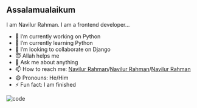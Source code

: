 ## Assalamualaikum

I am Navilur Rahman. I am a frontend developer...


- 🔭 I’m currently working on Python 
- 🌱 I’m currently learning Python
- 👯 I’m looking to collaborate on Django
- 😇 Allah helps me
- 💬 Ask me about anything
- 📫 How to reach me: [Navilur Rahman](https://www.facebook.com/navilur.rahman)/[Navilur Rahman](https://www.linkedin.com/in/navilur-rahman-360985175/)/[Navilur Rahman](https://navilur.github.io/)
- 😄 Pronouns: He/Him
- ⚡ Fun fact: I am finished

![code](https://user-images.githubusercontent.com/56089501/127771265-362ee13b-2e9d-4d0b-b558-d81eb08517ac.gif)
